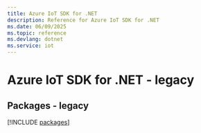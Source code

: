 ```yaml
---
title: Azure IoT SDK for .NET
description: Reference for Azure IoT SDK for .NET
ms.date: 06/09/2025
ms.topic: reference
ms.devlang: dotnet
ms.service: iot
---
```

# Azure IoT SDK for .NET - legacy
## Packages - legacy
[!INCLUDE [packages](iot-index.md)]
